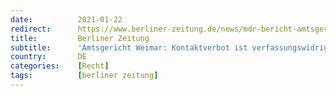 ```yaml
---
date:          2021-01-22
redirect:      https://www.berliner-zeitung.de/news/mdr-bericht-amtsgericht-haelt-allgemeines-kontaktverbot-fuer-verfassungswidrig-li.134388
title:         Berliner Zeitung
subtitle:      'Amtsgericht Weimar: Kontaktverbot ist verfassungswidrig'
country:       DE
categories:    [Recht]
tags:          [berliner zeitung]
---
```

